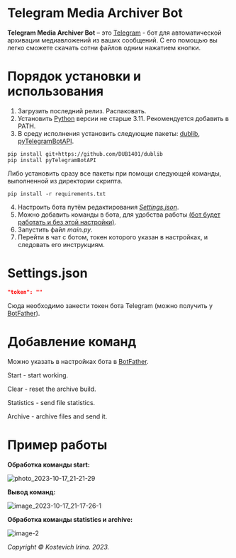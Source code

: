 # Telegram Media Archiver Bot
**Telegram Media Archiver Bot** – это [Telegram](https://telegram.org) - бот  для автоматической архивации медиавложений из ваших сообщений. С его помощью вы легко сможете скачать сотни файлов одним нажатием кнопки.

# Порядок установки и использования
1. Загрузить последний релиз. Распаковать.
2. Установить [Python](https://www.python.org/downloads/) версии не старше 3.11. Рекомендуется добавить в PATH.
3. В среду исполнения установить следующие пакеты: [dublib](https://github.com/DUB1401/dublib), [pyTelegramBotAPI](https://github.com/eternnoir/pyTelegramBotAPI).
```
pip install git+https://github.com/DUB1401/dublib
pip install pyTelegramBotAPI
```
Либо установить сразу все пакеты при помощи следующей команды, выполненной из директории скрипта.
```
pip install -r requirements.txt
```
4. Настроить бота путём редактирования [_Settings.json_](#Settings).
5. Можно добавить команды в бота, для удобства работы [(бот будет работать и без этой настройки)](#AddCommands).
6. Запустить файл _main.py_.
7. Перейти в чат с ботом, токен которого указан в настройках, и следовать его инструкциям.

<a name="Settings"></a> 
# Settings.json
```JSON
"token": ""
```
Сюда необходимо занести токен бота Telegram (можно получить у [BotFather](https://t.me/BotFather)).

<a name="AddCommands"></a> 
# Добавление команд 
Можно указать в настройках бота в [BotFather](https://t.me/BotFather).

Start - start working.

Сlear - reset the archive build.

Statistics - send file statistics.

Archive - archive files and send it.

# Пример работы
**Обработка команды start:**

![photo_2023-10-17_21-21-29](https://github.com/kostevich/TelegramMediaArchiverBot/assets/109979502/6451fdcf-2c9c-47d9-9eb9-be94e1f3448f)

**Вывод команд:**

![image_2023-10-17_21-17-26-1](https://github.com/kostevich/TelegramMediaArchiverBot/assets/109979502/8e018e47-fa02-4e67-a56f-4e006c3349f5)

**Обработка команды statistics и archive:**

![image-2](https://github.com/kostevich/TelegramMediaArchiverBot/assets/109979502/ed863b9b-9d90-4f68-923f-9a388d40e695)

_Copyright © Kostevich Irina. 2023._
